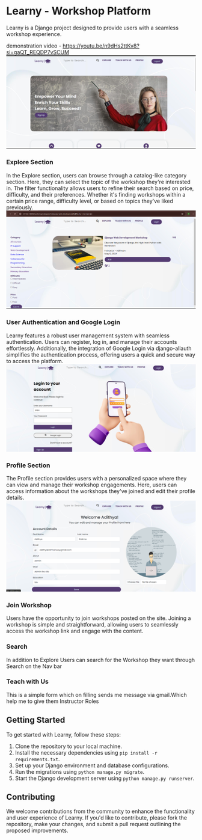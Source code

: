 # Learny - Workshop Platform

Learny is a Django project designed to provide users with a seamless workshop experience. 

demonstration video - https://youtu.be/n9dHs2ttKv8?si=gaQT_REQDP7vSCUM
![alt text](project-demo/image-3.png)

### Explore Section

In the Explore section, users can browse through a catalog-like category section. Here, they can select the topic of the workshop they're interested in. The filter functionality allows users to refine their search based on price, difficulty, and their preferences. Whether it's finding workshops within a certain price range, difficulty level, or based on topics they've liked previously.
![alt text](project-demo/image.png)

### User Authentication and Google Login

Learny features a robust user management system with seamless authentication. Users can register, log in, and manage their accounts effortlessly. Additionally, the integration of Google Login via django-allauth simplifies the authentication process, offering users a quick and secure way to access the platform.
![alt text](project-demo/image-1.png)

### Profile Section

The Profile section provides users with a personalized space where they can view and manage their workshop engagements. Here, users can access information about the workshops they've joined and edit their profile details.
![alt text](project-demo/image-2.png)

### Join Workshop

Users have the opportunity to join workshops posted on the site. Joining a workshop is simple and straightforward, allowing users to seamlessly access the workshop link and engage with the content.

### Search
In addition to Explore Users can search for the Workshop they want through Search on the Nav bar

### Teach with Us
This is a simple form which on filling sends me message via gmail.Which help me to give them Instructor Roles
## Getting Started

To get started with Learny, follow these steps:

1. Clone the repository to your local machine.
2. Install the necessary dependencies using `pip install -r requirements.txt`.
3. Set up your Django environment and database configurations.
4. Run the migrations using `python manage.py migrate`.
5. Start the Django development server using `python manage.py runserver`.

## Contributing

We welcome contributions from the community to enhance the functionality and user experience of Learny. If you'd like to contribute, please fork the repository, make your changes, and submit a pull request outlining the proposed improvements.

